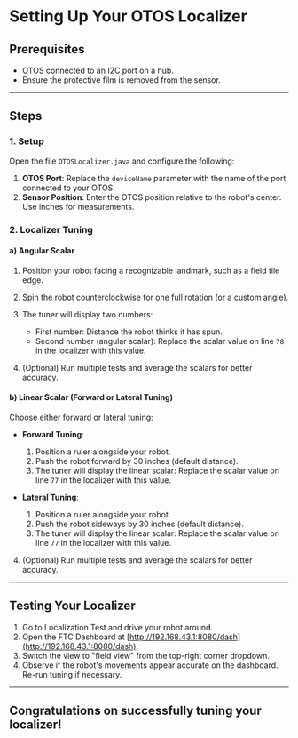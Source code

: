 # Setting Up Your OTOS Localizer

## Prerequisites
* OTOS connected to an I2C port on a hub.
* Ensure the protective film is removed from the sensor.

---

## Steps
### 1. Setup

Open the file `OTOSLocalizer.java` and configure the following:

1. **OTOS Port**: Replace the `deviceName` parameter with the name of the port connected to your OTOS.
2. **Sensor Position**: Enter the OTOS position relative to the robot's center. Use inches for measurements.

### 2. Localizer Tuning

#### a) Angular Scalar

1. Position your robot facing a recognizable landmark, such as a field tile edge.
2. Spin the robot counterclockwise for one full rotation (or a custom angle).
3. The tuner will display two numbers:

   * First number: Distance the robot thinks it has spun.
   * Second number (angular scalar): Replace the scalar value on line `78` in the localizer with this value.

4. (Optional) Run multiple tests and average the scalars for better accuracy.

#### b) Linear Scalar (Forward or Lateral Tuning)

Choose either forward or lateral tuning:

* **Forward Tuning**:
   1. Position a ruler alongside your robot.
   2. Push the robot forward by 30 inches (default distance).
   3. The tuner will display the linear scalar: Replace the scalar value on line `77` in the localizer with this value.

* **Lateral Tuning**:
   1. Position a ruler alongside your robot.
   2. Push the robot sideways by 30 inches (default distance).
   3. The tuner will display the linear scalar: Replace the scalar value on line `77` in the localizer with this value.

4. (Optional) Run multiple tests and average the scalars for better accuracy.

---

## Testing Your Localizer

1. Go to Localization Test and drive your robot around.
2. Open the FTC Dashboard at [http://192.168.43.1:8080/dash](http://192.168.43.1:8080/dash).
3. Switch the view to "field view" from the top-right corner dropdown.
4. Observe if the robot's movements appear accurate on the dashboard. Re-run tuning if necessary.

---

## Congratulations on successfully tuning your localizer!
